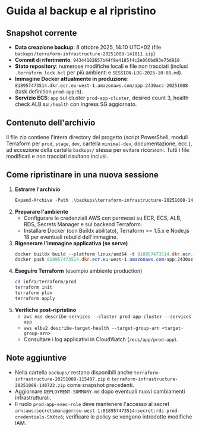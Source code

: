 # Guida al backup e al ripristino

## Snapshot corrente
- **Data creazione backup**: 8 ottobre 2025, 14:10 UTC+02 (file `backups/terraform-infrastructure-20251008-141011.zip`)
- **Commit di riferimento**: `94344182657b44f8e4185f4c2e066bd93e75d919`
- **Stato repository**: numerose modifiche locali e file non tracciati (inclusi `.terraform.lock.hcl` per più ambienti e `SESSION-LOG-2025-10-08.md`).
- **Immagine Docker attualmente in produzione**: `818957473514.dkr.ecr.eu-west-1.amazonaws.com/app:2430acc-20251008` (task definition `prod-app:5`).
- **Servizio ECS**: `app` sul cluster `prod-app-cluster`, desired count 3, health check ALB su `/health` con ingress SG aggiornato.

## Contenuto dell'archivio
Il file zip contiene l'intera directory del progetto (script PowerShell, moduli Terraform per `prod`, `stage`, `dev`, cartella `minimal-dev`, documentazione, ecc.), ad eccezione della cartella `backups/` stessa per evitare ricorsioni. Tutti i file modificati e non tracciati risultano inclusi.

## Come ripristinare in una nuova sessione
1. **Estrarre l'archivio**
   ```powershell
   Expand-Archive -Path .\backups\terraform-infrastructure-20251008-141011.zip -DestinationPath C:\percorso\di\lavoro
   ```
2. **Preparare l'ambiente**
   - Configurare le credenziali AWS con permessi su ECR, ECS, ALB, RDS, Secrets Manager e sul backend Terraform.
   - Installare Docker (con Buildx abilitato), Terraform >= 1.5.x e Node.js 18 per eventuali rebuild dell'immagine.
3. **Rigenerare l'immagine applicativa (se serve)**
   ```powershell
   docker buildx build --platform linux/amd64 -t 818957473514.dkr.ecr.eu-west-1.amazonaws.com/app:2430acc-20251008 .
   docker push 818957473514.dkr.ecr.eu-west-1.amazonaws.com/app:2430acc-20251008
   ```
4. **Eseguire Terraform** (esempio ambiente production)
   ```powershell
   cd infra/terraform/prod
   terraform init
   terraform plan
   terraform apply
   ```
5. **Verifiche post-ripristino**
   - `aws ecs describe-services --cluster prod-app-cluster --services app`
   - `aws elbv2 describe-target-health --target-group-arn <target-group-arn>`
   - Consultare i log applicativi in CloudWatch (`/ecs/app/prod-app`).

## Note aggiuntive
- Nella cartella `backups/` restano disponibili anche `terraform-infrastructure-20251008-115407.zip` e `terraform-infrastructure-20251008-140722.zip` come snapshot precedenti.
- Aggiornare `DEPLOYMENT-SUMMARY.md` dopo eventuali nuovi cambiamenti infrastrutturali.
- Il ruolo `prod-app-exec-role` deve mantenere l'accesso al secret `arn:aws:secretsmanager:eu-west-1:818957473514:secret:rds-prod-credentials-ShXtv6`; verificare le policy se vengono introdotte modifiche IAM.
